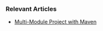 ### Relevant Articles

- [Multi-Module Project with Maven](https://www.baeldung.com/maven-multi-module)
